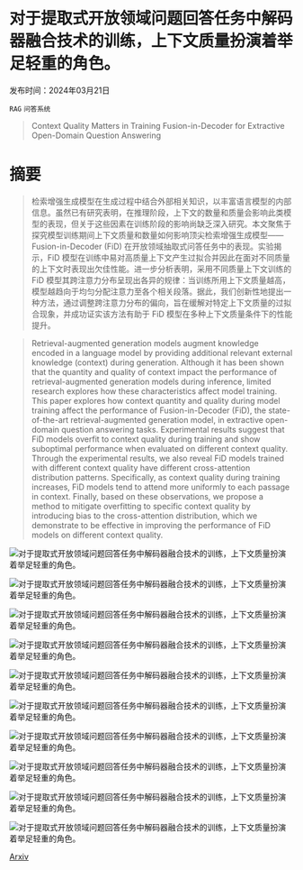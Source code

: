 # 对于提取式开放领域问题回答任务中解码器融合技术的训练，上下文质量扮演着举足轻重的角色。

发布时间：2024年03月21日

`RAG` `问答系统`

> Context Quality Matters in Training Fusion-in-Decoder for Extractive Open-Domain Question Answering

# 摘要

> 检索增强生成模型在生成过程中结合外部相关知识，以丰富语言模型的内部信息。虽然已有研究表明，在推理阶段，上下文的数量和质量会影响此类模型的表现，但关于这些因素在训练阶段的影响尚缺乏深入研究。本文聚焦于探究模型训练期间上下文质量和数量如何影响顶尖检索增强生成模型——Fusion-in-Decoder (FiD) 在开放领域抽取式问答任务中的表现。实验揭示，FiD 模型在训练中易对高质量上下文产生过拟合并因此在面对不同质量的上下文时表现出欠佳性能。进一步分析表明，采用不同质量上下文训练的 FiD 模型其跨注意力分布呈现出各异的规律：当训练所用上下文质量越高，模型越趋向于均匀分配注意力至各个相关段落。据此，我们创新性地提出一种方法，通过调整跨注意力分布的偏向，旨在缓解对特定上下文质量的过拟合现象，并成功证实该方法有助于 FiD 模型在多种上下文质量条件下的性能提升。

> Retrieval-augmented generation models augment knowledge encoded in a language model by providing additional relevant external knowledge (context) during generation. Although it has been shown that the quantity and quality of context impact the performance of retrieval-augmented generation models during inference, limited research explores how these characteristics affect model training. This paper explores how context quantity and quality during model training affect the performance of Fusion-in-Decoder (FiD), the state-of-the-art retrieval-augmented generation model, in extractive open-domain question answering tasks. Experimental results suggest that FiD models overfit to context quality during training and show suboptimal performance when evaluated on different context quality. Through the experimental results, we also reveal FiD models trained with different context quality have different cross-attention distribution patterns. Specifically, as context quality during training increases, FiD models tend to attend more uniformly to each passage in context. Finally, based on these observations, we propose a method to mitigate overfitting to specific context quality by introducing bias to the cross-attention distribution, which we demonstrate to be effective in improving the performance of FiD models on different context quality.

![对于提取式开放领域问题回答任务中解码器融合技术的训练，上下文质量扮演着举足轻重的角色。](../../../paper_images/2403.14197/x1.png)

![对于提取式开放领域问题回答任务中解码器融合技术的训练，上下文质量扮演着举足轻重的角色。](../../../paper_images/2403.14197/x2.png)

![对于提取式开放领域问题回答任务中解码器融合技术的训练，上下文质量扮演着举足轻重的角色。](../../../paper_images/2403.14197/x3.png)

![对于提取式开放领域问题回答任务中解码器融合技术的训练，上下文质量扮演着举足轻重的角色。](../../../paper_images/2403.14197/x4.png)

![对于提取式开放领域问题回答任务中解码器融合技术的训练，上下文质量扮演着举足轻重的角色。](../../../paper_images/2403.14197/x5.png)

![对于提取式开放领域问题回答任务中解码器融合技术的训练，上下文质量扮演着举足轻重的角色。](../../../paper_images/2403.14197/x6.png)

![对于提取式开放领域问题回答任务中解码器融合技术的训练，上下文质量扮演着举足轻重的角色。](../../../paper_images/2403.14197/x7.png)

![对于提取式开放领域问题回答任务中解码器融合技术的训练，上下文质量扮演着举足轻重的角色。](../../../paper_images/2403.14197/x8.png)

![对于提取式开放领域问题回答任务中解码器融合技术的训练，上下文质量扮演着举足轻重的角色。](../../../paper_images/2403.14197/x9.png)

![对于提取式开放领域问题回答任务中解码器融合技术的训练，上下文质量扮演着举足轻重的角色。](../../../paper_images/2403.14197/x10.png)

[Arxiv](https://arxiv.org/abs/2403.14197)